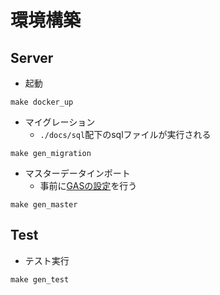 # 環境構築

## Server

- 起動
```
make docker_up
```
- マイグレーション
  - `./docs/sql`配下のsqlファイルが実行される
```
make gen_migration
```
- マスターデータインポート
  - 事前に[GASの設定]()を行う
```
make gen_master
```

## Test
- テスト実行
```
make gen_test
```
